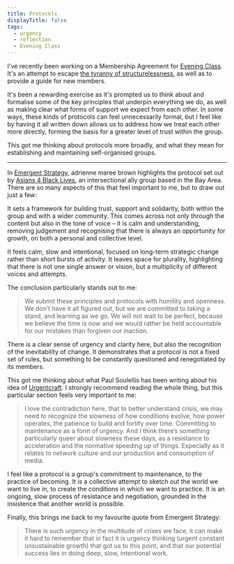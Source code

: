 ```yaml
---
title: Protocols
displayTitle: false
tags:
  - urgency
  - reflection
  - Evening Class
---
```


I've recently been working on a Membership Agreement for [Evening Class](https://evening-class.org/). It's an attempt to escape [the tyranny of structurelessness](https://www.jofreeman.com/joreen/tyranny.htm), as well as to provide a guide for new members.

It's been a rewarding exercise as it's prompted us to think about and formalise some of the key principles that underpin everything we do, as well as making clear what forms of support we expect from each other. In some ways, these kinds of protocols can feel unnecessarily formal, but I feel like by having it all written down allows us to address how we treat each other more directly, forming the basis for a greater level of trust within the group.

This got me thinking about protocols more broadly, and what they mean for establishing and maintaining self-organised groups.

<!-- more -->

---

In [Emergent Strategy](https://www.akpress.org/emergentstrategy.html), adrienne maree brown highlights the protocol set out by [Asians 4 Black Lives](https://a4bl.wordpress.com/who-we-are/), an intersectional ally group based in the Bay Area. There are so many aspects of this that feel important to me, but to draw out just a few:

It sets a framework for building trust, support and solidarity, both within the group and with a wider community. This comes across not only through the content but also in the tone of voice – it is calm and understanding, removing judgement and recognising that there is always an opportunity for growth, on both a personal and collective level.

It feels calm, slow and intentional, focused on long-term strategic change rather than short bursts of activity. It leaves space for plurality, highlighting that there is not one single answer or vision, but a multiplicity of different voices and attempts.

The conclusion particularly stands out to me:

> We submit these principles and protocols with humility and openness. We don’t have it all figured out, but we are committed to taking a stand, and learning as we go. We will not wait to be perfect, because we believe the time is now and we would rather be held accountable for our mistakes than forgiven our inaction.

There is a clear sense of urgency and clarity here, but also the recognition of the inevitability of change. It demonstrates that a protocol is not a fixed set of rules, but something to be constantly questioned and renegotiated by its members.

This got me thinking about what Paul Soulellis has been writing about his idea of [Urgentcraft](https://docs.google.com/document/d/1gLnHQq2VjPrsRRB_wA-DTmHsRBreET09e-ZpT-j-ez0/edit). I strongly recommend reading the whole thing, but this particular section feels very important to me:

> I love the contradiction here, that to better understand crisis, we may need to recognize the slowness of how conditions evolve, how power operates, the patience to build and fortify over time. Committing to maintenance as a form of urgency. And I think there’s something particularly queer about slowness these days, as a resistance to acceleration and the normative speeding up of things. Especially as it relates to network culture and our production and consumption of media.

I feel like a protocol is a group's commitment to maintenance, to the practice of becoming. It is a collective attempt to sketch out the world we want to live in, to create the conditions in which we want to practice. It is an ongoing, slow process of resistance and negotiation, grounded in the insistence that another world is possible.

Finally, this brings me back to my favourite quote from Emergent Strategy:

> There is such urgency in the multitude of crises we face, it can make it hard to remember that in fact it is urgency thinking (urgent constant unsustainable growth) that got us to this point, and that our potential success lies in doing deep, slow, intentional work.
